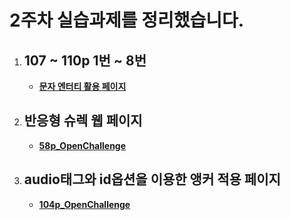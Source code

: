 2주차 실습과제를 정리했습니다.
=======

1. ## 107 ~ 110p 1번 ~ 8번
   - **[문자 엔터티 활용 페이지](https://gubbib.github.io/webpgm/2Week/107_110pNo1_8/107pNo1/index.html)**

1. ## 반응형 슈렉 웹 페이지
   - **[58p_OpenChallenge](https://gubbib.github.io/webpgm/1Week/58p_OpenChallenge/index.html)**
2. ## audio태그와 id옵션을 이용한 앵커 적용 페이지
   - **[104p_OpenChallenge](https://gubbib.github.io/webpgm/1Week/104p_OpenChallenge/index.html)**
